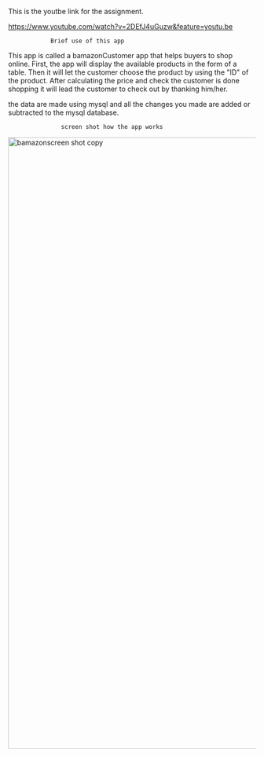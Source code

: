 


 This is  the youtbe link for the assignment.

                    
https://www.youtube.com/watch?v=2DEfJ4uGuzw&feature=youtu.be


                Brief use of this app
                
This app is called a bamazonCustomer app that helps buyers to shop online. 
First, the app will display the available products in the form of a table. Then it will let the customer choose the product by using
the "ID" of the product. After calculating the price and check the customer is done shopping it will lead the customer to check out by thanking him/her.

the data are made using mysql and all the changes you made are added or subtracted to the mysql database.

                   screen shot how the app works

<img width="1245" alt="bamazonscreen shot copy" src="https://user-images.githubusercontent.com/24379110/29001129-4c9f5de8-7a3d-11e7-83ff-9c67a6a02f2a.png">

               


 




